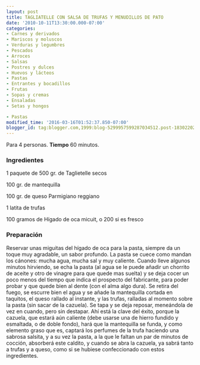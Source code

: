 ```yaml
---
layout: post
title: TAGLIATELLE CON SALSA DE TRUFAS Y MENUDILLOS DE PATO
date: '2010-10-11T13:30:00.000-07:00'
categories:
- Carnes y derivados
- Mariscos y moluscos
- Verduras y legumbres
- Pescados
- Arroces
- Salsas
- Postres y dulces
- Huevos y lácteos
- Pastas
- Entrantes y bocadillos
- Frutas
- Sopas y cremas
- Ensaladas
- Setas y hongos

- Pastas
modified_time: '2016-03-16T01:52:37.850-07:00'
blogger_id: tag:blogger.com,1999:blog-5299957599287034512.post-1830220249126001814
---
```


Para 4 personas.
<b>Tiempo</b> 60 minutos.

<h3>Ingredientes</h3>

1 paquete de 500 gr. de Taglietelle secos

100 gr. de mantequilla

100 gr. de queso Parmigiano reggiano

1 latita de trufas

100 gramos de Hígado de oca micuit, o 200 si es fresco

<h3>Preparación</h3>

Reservar unas miguitas del hígado de oca para la pasta, siempre da un toque muy agradable, un sabor profundo. La pasta se cuece como mandan los cánones: mucha agua, mucha sal y muy caliente. Cuando lleve algunos minutos hirviendo, se echa la pasta (al agua se le puede añadir un chorrito de aceite y otro de vinagre para que quede mas suelta) y se deja cocer un poco menos del tiempo que indica el prospecto del fabricante, para poder probar y que quede bien al dente (con el alma algo dura). Se retira del fuego, se escurre bien el agua y se añade la mantequilla cortada en taquitos, el queso rallado al instante, y las trufas, ralladas al momento sobre la pasta (sin sacar de la cazuela). Se tapa y se deja reposar, meneándola de vez en cuando, pero sin destapar. Ahí está la clave del éxito, porque la cazuela, que estará aún caliente (debe usarse una de hierro fundido y esmaltada, o de doble fondo), hará que la mantequilla se funda, y como elemento graso que es, captará los perfumes de la trufa haciendo una sabrosa salsita, y a su vez la pasta, a la que le faltan un par de minutos de cocción, absorberá este caldito, y cuando se abra la cazuela, ya sabrá tanto a trufas y a queso, como si se hubiese confeccionado con estos ingredientes.

